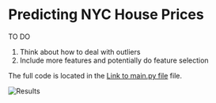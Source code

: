 # Predicting NYC House Prices

TO DO

1.  Think about how to deal with outliers
2. Include more features and potentially do feature selection

The full code is located in the [Link to main.py file](main.py) file.

![Results](/figures/model_selection_comparison.PNG)
